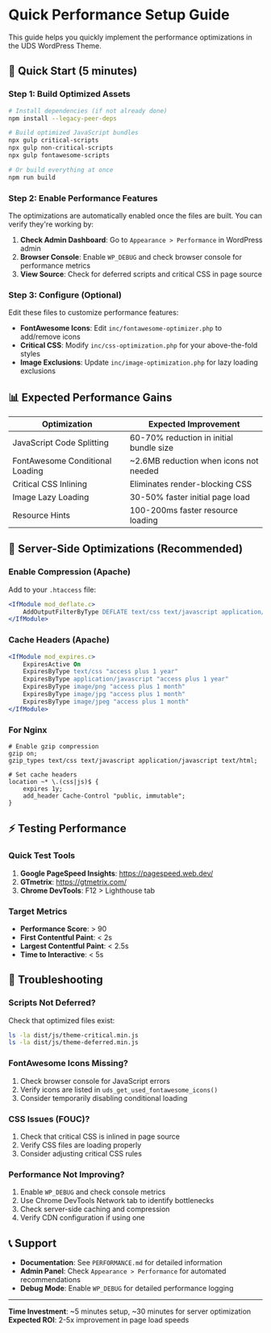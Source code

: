 # Quick Performance Setup Guide

This guide helps you quickly implement the performance optimizations in the UDS WordPress Theme.

## 🚀 Quick Start (5 minutes)

### Step 1: Build Optimized Assets
```bash
# Install dependencies (if not already done)
npm install --legacy-peer-deps

# Build optimized JavaScript bundles
npx gulp critical-scripts
npx gulp non-critical-scripts  
npx gulp fontawesome-scripts

# Or build everything at once
npm run build
```

### Step 2: Enable Performance Features
The optimizations are automatically enabled once the files are built. You can verify they're working by:

1. **Check Admin Dashboard**: Go to `Appearance > Performance` in WordPress admin
2. **Browser Console**: Enable `WP_DEBUG` and check browser console for performance metrics
3. **View Source**: Check for deferred scripts and critical CSS in page source

### Step 3: Configure (Optional)
Edit these files to customize performance features:

- **FontAwesome Icons**: Edit `inc/fontawesome-optimizer.php` to add/remove icons
- **Critical CSS**: Modify `inc/css-optimization.php` for your above-the-fold styles
- **Image Exclusions**: Update `inc/image-optimization.php` for lazy loading exclusions

## 📊 Expected Performance Gains

| Optimization | Expected Improvement |
|-------------|---------------------|
| JavaScript Code Splitting | 60-70% reduction in initial bundle size |
| FontAwesome Conditional Loading | ~2.6MB reduction when icons not needed |
| Critical CSS Inlining | Eliminates render-blocking CSS |
| Image Lazy Loading | 30-50% faster initial page load |
| Resource Hints | 100-200ms faster resource loading |

## 🔧 Server-Side Optimizations (Recommended)

### Enable Compression (Apache)
Add to your `.htaccess` file:
```apache
<IfModule mod_deflate.c>
    AddOutputFilterByType DEFLATE text/css text/javascript application/javascript text/html
</IfModule>
```

### Cache Headers (Apache)
```apache
<IfModule mod_expires.c>
    ExpiresActive On
    ExpiresByType text/css "access plus 1 year"
    ExpiresByType application/javascript "access plus 1 year"
    ExpiresByType image/png "access plus 1 month"
    ExpiresByType image/jpg "access plus 1 month"
    ExpiresByType image/jpeg "access plus 1 month"
</IfModule>
```

### For Nginx
```nginx
# Enable gzip compression
gzip on;
gzip_types text/css text/javascript application/javascript text/html;

# Set cache headers
location ~* \.(css|js)$ {
    expires 1y;
    add_header Cache-Control "public, immutable";
}
```

## ⚡ Testing Performance

### Quick Test Tools
1. **Google PageSpeed Insights**: https://pagespeed.web.dev/
2. **GTmetrix**: https://gtmetrix.com/
3. **Chrome DevTools**: F12 > Lighthouse tab

### Target Metrics
- **Performance Score**: > 90
- **First Contentful Paint**: < 2s
- **Largest Contentful Paint**: < 2.5s
- **Time to Interactive**: < 5s

## 🐛 Troubleshooting

### Scripts Not Deferred?
Check that optimized files exist:
```bash
ls -la dist/js/theme-critical.min.js
ls -la dist/js/theme-deferred.min.js
```

### FontAwesome Icons Missing?
1. Check browser console for JavaScript errors
2. Verify icons are listed in `uds_get_used_fontawesome_icons()`
3. Consider temporarily disabling conditional loading

### CSS Issues (FOUC)?
1. Check that critical CSS is inlined in page source
2. Verify CSS files are loading properly
3. Consider adjusting critical CSS rules

### Performance Not Improving?
1. Enable `WP_DEBUG` and check console metrics
2. Use Chrome DevTools Network tab to identify bottlenecks
3. Check server-side caching and compression
4. Verify CDN configuration if using one

## 📞 Support

- **Documentation**: See `PERFORMANCE.md` for detailed information
- **Admin Panel**: Check `Appearance > Performance` for automated recommendations
- **Debug Mode**: Enable `WP_DEBUG` for detailed performance logging

---

**Time Investment**: ~5 minutes setup, ~30 minutes for server optimization
**Expected ROI**: 2-5x improvement in page load speeds